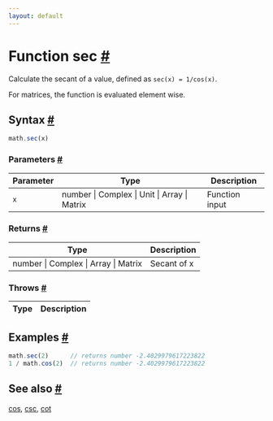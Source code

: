 ```yaml
---
layout: default
---
```


<!-- Note: This file is automatically generated from source code comments. Changes made in this file will be overridden. -->

<h1 id="function-sec">Function sec <a href="#function-sec" title="Permalink">#</a></h1>

Calculate the secant of a value, defined as `sec(x) = 1/cos(x)`.

For matrices, the function is evaluated element wise.


<h2 id="syntax">Syntax <a href="#syntax" title="Permalink">#</a></h2>

```js
math.sec(x)
```

<h3 id="parameters">Parameters <a href="#parameters" title="Permalink">#</a></h3>

Parameter | Type | Description
--------- | ---- | -----------
`x` | number &#124; Complex &#124; Unit &#124; Array &#124; Matrix | Function input

<h3 id="returns">Returns <a href="#returns" title="Permalink">#</a></h3>

Type | Description
---- | -----------
number &#124; Complex &#124; Array &#124; Matrix | Secant of x


<h3 id="throws">Throws <a href="#throws" title="Permalink">#</a></h3>

Type | Description
---- | -----------


<h2 id="examples">Examples <a href="#examples" title="Permalink">#</a></h2>

```js
math.sec(2)      // returns number -2.4029979617223822
1 / math.cos(2)  // returns number -2.4029979617223822
```


<h2 id="see-also">See also <a href="#see-also" title="Permalink">#</a></h2>

[cos](cos.html),
[csc](csc.html),
[cot](cot.html)
